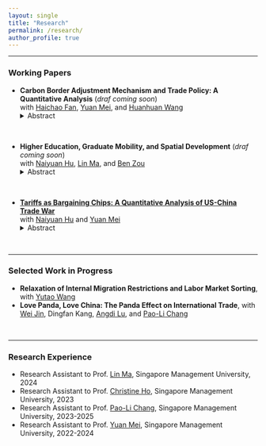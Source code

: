 ```yaml
---
layout: single
title: "Research"
permalink: /research/
author_profile: true
---
```


------
### Working Papers
- **Carbon Border Adjustment Mechanism and Trade Policy: A Quantitative Analysis** (_draf coming soon_)
  <br>with [Haichao Fan](https://fanhaichao.weebly.com/), [Yuan Mei](https://sites.google.com/site/meiyecon/home), and [Huanhuan Wang](https://law.ecnu.edu.cn/4d/3b/c45341a609595/page.htm)
   <details>
   <summary>Abstract</summary>
   We assess the environmental and economic impacts of the European Union’s Carbon Border Adjustment Mechanism (CBAM). We develop a multi-country, multi-sector general equilibrium model that incorporates input–output linkages, carbon supply chains, and global emission externalities. Our results show that unilateral CBAM modestly reduces global emissions due to indirect carbon leakage through energy markets, while broader sectoral coverage weakens effectiveness by further diluting industrial reallocation incentives. Global welfare improves marginally when environmental benefits are accounted for. Strategic carbon policy adjustments under a non-cooperative Nash equilibrium enhance effectiveness by mitigating both free riding and indirect leakage. Multilateral decarbonization negotiations yield substantial gains, with CBAM functioning as a powerful enforcement device that raises the cost of disagreement and fosters deeper global climate cooperation.
    </details>

<br>

- **Higher Education, Graduate Mobility, and Spatial Development** (_draf coming soon_)
  <br>with [Naiyuan Hu](https://naiyuanh.github.io/), [Lin Ma](https://lin-ma.com/index.html), and [Ben Zou](https://www.zouben.net/research.html)
   <details>
   <summary>Abstract</summary>
   Government decisions on higher-education policy shape human capital formation, spatial inequality, and long-run economic development. We develop a dynamic spatial life-cycle general equilibrium model in which individuals endogenously choose education and migration, while local governments set admission quotas and allocate education budgets. The model captures a quantity-quality trade-off and strategic interactions across regions arising from graduate mobility. Quantified to the context of China, our counterfactuals show that, given initially scarce capacity, expanding college seats delivered larger welfare and human capital gains than a quality-focused alternative. Yet China's observed expansion path remains inefficient relative to a social planner benchmark, with substantial welfare losses and heightened spatial inequality. Allowing provinces to act strategically improves welfare but inefficiency persists due to free-riding by attractive destinations and incomplete-contract incentives faced by education providers. Finally, we show that optimal place-based policies depend on development stage: advanced provinces benefit from front-loaded education investment, while lagging provinces optimally back-load spending.
    </details>

<br>


- [**Tariffs as Bargaining Chips: A Quantitative Analysis of US-China Trade War**](https://tong-ni.github.io/files/Tariffs_as_Bargaining_Chips.pdf)
  <br>with [Naiyuan Hu](https://naiyuanh.github.io/) and [Yuan Mei](https://sites.google.com/site/meiyecon/home)
   <details>
   <summary>Abstract</summary>
   Non-cooperative tariffs change outside options and thus affect welfare outcomes in poten- tial tariff negotiations. We focus on the U.S.–China trade war from 2018 through 2019 and examine whether such tariffs can serve as leverage to improve U.S. post-negotiation welfare. With a multi-country, multi-sector quantitative trade model, we simulate negotiations from two starting points: the 2017 baseline and the 2019 trade-war equilibrium. Our results show that, across reasonable estimates of U.S. bargaining power, imposing trade-war tariffs before the negotiations consistently enhances U.S. post-negotiation welfare.
    </details>

<br>

------
### Selected Work in Progress
- **Relaxation of Internal Migration Restrictions and Labor Market Sorting**, with [Yutao Wang](https://yutao-wang-econ.github.io/)
- **Love Panda, Love China: The Panda Effect on International Trade**, with [Wei Jin](https://weijinsite.weebly.com/), Dingfan Kang, [Angdi Lu](http://ae.ruc.edu.cn/szdw/qzjs/apypx/L/apylad/index.htm), and [Pao-Li Chang](http://www.mysmu.edu/faculty/plchang/)

<br>

------
### Research Experience
- Research Assistant to Prof. [Lin Ma](https://lin-ma.com/index.html#/), Singapore Management University, 2024
- Research Assistant to Prof. [Christine Ho](https://sites.google.com/site/christineho5/), Singapore Management University, 2023
- Research Assistant to Prof. [Pao-Li Chang](http://www.mysmu.edu/faculty/plchang/), Singapore Management University, 2023-2025
- Research Assistant to Prof. [Yuan Mei](https://sites.google.com/site/meiyecon/home), Singapore Management University, 2022-2024
